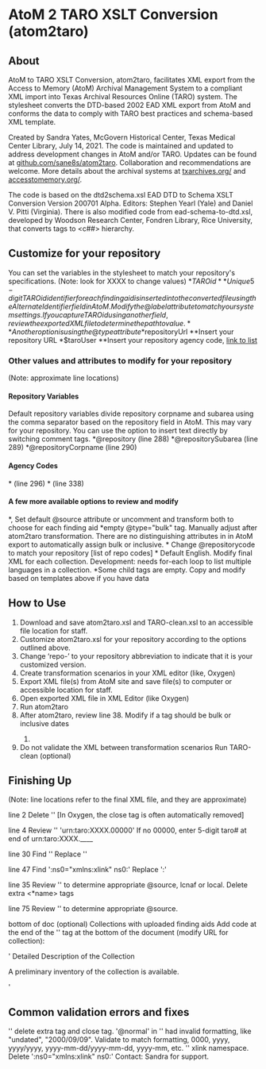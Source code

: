 AtoM 2 TARO XSLT Conversion (atom2taro)
=====

## About
AtoM to TARO XSLT Conversion, atom2taro, facilitates XML export from the Access to Memory (AtoM) Archival Management System to a compliant XML import into Texas Archival Resources Online (TARO) system. The stylesheet converts the DTD-based 2002 EAD XML export from AtoM and conforms the data to comply with TARO best practices and schema-based XML template.

Created by Sandra Yates, McGovern Historical Center, Texas Medical Center Library, July 14, 2021. The code is maintained and updated to address development changes in AtoM and/or TARO. Updates can be found at [github.com/sane8s/atom2taro](https://github.com/sane8s/atom2taro). Collaboration and recommendations are welcome. More details about the archival systems at [txarchives.org/](https://txarchives.org/) and [accesstomemory.org/](https://www.accesstomemory.org/).

The code is based on the dtd2schema.xsl EAD DTD to Schema XSLT Conversion Version 200701 Alpha. Editors: Stephen Yearl (Yale) and Daniel V. Pitti (Virginia).
There is also modified code from ead-schema-to-dtd.xsl, developed by Woodson Research Center, Fondren Library, Rice University, that converts <c> tags to <c##> hierarchy.

## Customize for your repository
You can set the variables in the stylesheet to match your repository's specifications. (Note: look for XXXX to change values)
*$TAROid
**Unique 5-digit TAROid identifier for each finding aid is inserted into the converted file using the Alternate Identifier field in AtoM. Modify the @label attribute to match your system settings. If you capture TAROid using another field, review the exported XML file to determine the path to value.
**Another option is using the @type attribute
*$repositoryUrl
**Insert your repository URL
*$taroUser
**Insert your repository agency code, [link to list](URL)

### Other values and attributes to modify for your repository
(Note: approximate line locations)

#### Repository Variables
Default repository variables divide repository corpname and subarea using the comma separator based on the repository field in AtoM. This may vary for your repository. You can use the option to insert text directly by switching comment tags.
*@repository (line 288)
*@repositorySubarea (line 289)
*@repositoryCorpname (line 290)

#### Agency Codes
*<eadid countrycode="US" mainagencycode="US-XXXX"> (line 296)
*<unitid repositorycode="US-XXXX"> (line 338)

#### A few more available options to review and modify
*<origination>, <controlaccess> Set default @source attribute or uncomment and transform both to choose for each finding aid
*empty @type="bulk" <unitdate> tag. Manually adjust after atom2taro transformation. There are no distinguishing attributes in <unitdate> in AtoM export to automatically assign bulk or inclusive.
*<unitid> Change @repositorycode to match your repository [list of repo codes]
*<language> Default English. Modify final XML for each collection. Development: needs for-each loop to list multiple languages in a collection.
*Some <archdesc> child tags are empty. Copy and modify based on templates above if you have data

## How to Use
1. Download and save atom2taro.xsl and TARO-clean.xsl to an accessible file location for staff.
2. Customize atom2taro.xsl for your repository according to the options outlined above.
3. Change ‘repo-’ to your repository abbreviation to indicate that it is your customized version.
4. Create transformation scenarios in your XML editor (like, Oxygen)
5. Export XML file(s) from AtoM site and save file(s) to computer or accessible location for staff.
6. Open exported XML file in XML Editor (like Oxygen)
7. Run atom2taro
8. After atom2taro, review line 38. Modify if a <unitdate> tag should be bulk or inclusive dates
	1. <unitdate label="Dates (Bulk):" type="bulk" encodinganalog="245$g" era="ce" calendar="gregorian" normal="0000"/>
9. Do not validate the XML between transformation scenarios
Run TARO-clean (optional)

## Finishing Up
(Note: line locations refer to the final XML file, and they are approximate)

line 2
Delete '<ead>' [In Oxygen, the close tag is often automatically removed]

line 4
Review '<eadid>'
'<eadid countrycode="US" mainagencycode="US-XXXX">urn:taro:XXXX.00000</eadid>'
If no 00000, enter 5-digit taro# at end of urn:taro:XXXX.____

line 30
Find
'<archdesc level="collection" relatedencoding="ISAD(G)v2">'
Replace
'<archdesc level="collection" type="inventory" audience="external">'


line 47
Find
':ns0="xmlns:xlink" ns0:'
Replace
':'

line 35
Review '<origination>' to determine appropriate @source, lcnaf or local. Delete extra <*name> tags

line 75
Review '<controlaccess>' to determine appropriate @source.

bottom of doc (optional)
Collections with uploaded finding aids
Add code at the end of the '<archdesc>' tag  at the bottom of the document (modify URL for collection):

'<dsc type="combined">
            <head>Detailed Description of the Collection</head>
            <p><extref xmlns:xlink="http://www.w3.org/1999/xlink" xlink:type="simple" xlink:show="new" xlink:actuate="onRequest" xlink:href="https://XXXX.edu/downloads/[collslug].pdf">A preliminary inventory of the collection is available.</extref> </p>
 </dsc>'  

## Common validation errors and fixes
'<ead>' delete extra tag and close tag.
'@normal' in '<unitdate>' had invalid formatting, like "undated", "2000/09/09". Validate to match formatting, 0000, yyyy, yyyy/yyyy, yyyy-mm-dd/yyyy-mm-dd, yyyy-mm, etc.
'<extref>' xlink namespace. Delete ':ns0="xmlns:xlink" ns0:'
Contact: Sandra for support.
